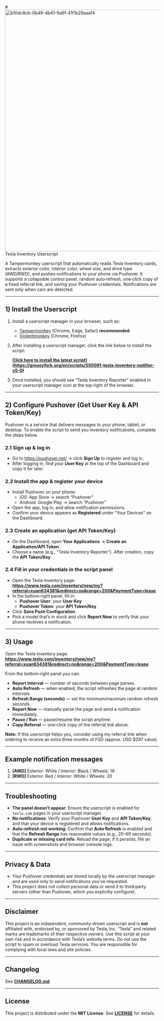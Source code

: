 #<img width="1890" height="790" alt="b10dc8cb-0b49-4b41-9a6f-41f1b29aaa14" src="https://github.com/user-attachments/assets/0cfeb1bd-02ed-43e9-912b-8a7043458e7d" />
 Tesla Inventory Userscript

A Tampermonkey userscript that automatically reads Tesla inventory cards, extracts exterior color, interior color, wheel size, and drive type (AWD/RWD), and pushes notifications to your phone via Pushover.
It supports a collapsible control panel, random auto‑refresh, one‑click copy of a fixed referral link, and saving your Pushover credentials. Notifications are sent only when cars are detected.

---

## 1) Install the Userscript

1. Install a userscript manager in your browser, such as:
   - [Tampermonkey](https://www.tampermonkey.net/) (Chrome, Edge, Safari) **recommended**
   - [Violentmonkey](https://violentmonkey.github.io/) (Chrome, Firefox)

2. After installing a userscript manager, click the link below to install the script:

   **[Click here to install the latest script]([https://raw.githubusercontent.com/DaybreakCoCone/Tesla-inventory-userscript-CN-/main/tesla-inventory-reporter.user.js)](https://greasyfork.org/en/scripts/550091-tesla-inventory-notifier-v5-0)**

3. Once installed, you should see “Tesla Inventory Reporter” enabled in your userscript manager icon at the top‑right of the browser.

---

## 2) Configure Pushover (Get User Key & API Token/Key)

Pushover is a service that delivers messages to your phone, tablet, or desktop.
To enable the script to send you inventory notifications, complete the steps below.

### 2.1 Sign up & log in
- Go to https://pushover.net/ → click **Sign Up** to register and log in.
- After logging in, find your **User Key** at the top of the Dashboard and copy it for later.

### 2.2 Install the app & register your device
- Install Pushover on your phone:
  - iOS: App Store → search “Pushover”
  - Android: Google Play → search “Pushover”
- Open the app, log in, and allow notification permissions.
- Confirm your device appears as **Registered** under “Your Devices” on the Dashboard.

### 2.3 Create an application (get API Token/Key)
- On the Dashboard, open **Your Applications** → **Create an Application/API Token**.
- Choose a name (e.g., “Tesla Inventory Reporter”). After creation, copy the **API Token/Key**.

### 2.4 Fill in your credentials in the script panel
- Open the Tesla inventory page:  
  **https://www.tesla.com/inventory/new/my?referral=xuan634381&redirect=no&range=200&PaymentType=lease**
- In the bottom‑right panel, fill in:
  - **Pushover User**: your **User Key**
  - **Pushover Token**: your **API Token/Key**
- Click **Save Push Configuration**.
- Pick a model that’s in stock and click **Report Now** to verify that your phone receives a notification.

---

## 3) Usage

Open the Tesla inventory page:  
**https://www.tesla.com/inventory/new/my?referral=xuan634381&redirect=no&range=200&PaymentType=lease**

From the bottom‑right panel you can:

- **Report Interval** — number of seconds between page parses.
- **Auto Refresh** — when enabled, the script refreshes the page at random intervals.
- **Refresh Range (seconds)** — set the minimum/maximum random refresh seconds.
- **Report Now** — manually parse the page and send a notification immediately.
- **Pause / Run** — pause/resume the script anytime.
- **Copy Referral** — one‑click copy of the referral link above.

**Note:** If this userscript helps you, consider using my referral link when ordering to receive an extra three months of FSD (approx. USD $297 value).

---

## Example notification messages

1. **[AWD]** Exterior: White / Interior: Black / Wheels: 19  
2. **[RWD]** Exterior: Red / Interior: White / Wheels: 20

---

## Troubleshooting

- **The panel doesn’t appear**: Ensure the userscript is enabled for `tesla.com` pages in your userscript manager.
- **No notifications**: Verify your Pushover **User Key** and **API Token/Key**, and that your device is registered and allows notifications.
- **Auto‑refresh not working**: Confirm that **Auto Refresh** is enabled and that the **Refresh Range** has reasonable values (e.g., 20–60 seconds).
- **Duplicate or missing card info**: Reload the page; if it persists, file an issue with screenshots and browser console logs.

---

## Privacy & Data

- Your Pushover credentials are stored locally by the userscript manager and are used only to send notifications you’ve requested.
- This project does not collect personal data or send it to third‑party servers (other than Pushover, which you explicitly configure).

---

## Disclaimer

This project is an independent, community‑driven userscript and is **not** affiliated with, endorsed by, or sponsored by Tesla, Inc.
“Tesla” and related marks are trademarks of their respective owners. Use this script at your own risk and in accordance with Tesla’s website terms.
Do not use the script to spam or overload Tesla services. You are responsible for complying with local laws and site policies.

---

## Changelog

See **[CHANGELOG.md](./CHANGELOG.md)**.

---

## License

This project is distributed under the **MIT License**. See **[LICENSE](./LICENSE)** for details.
